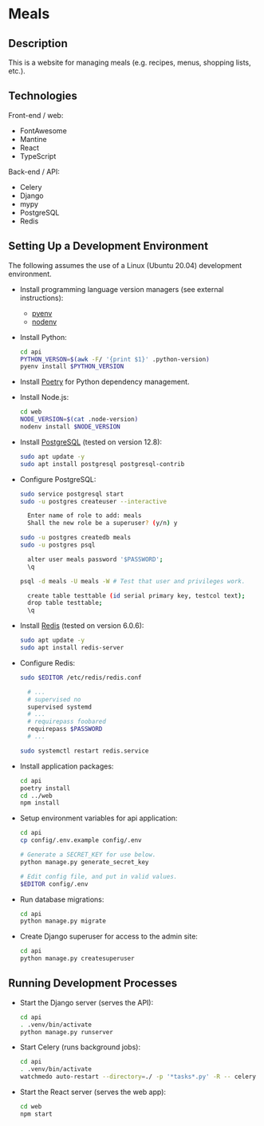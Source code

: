 # Meals

## Description

This is a website for managing meals (e.g. recipes, menus, shopping lists, etc.).

## Technologies

Front-end / web:

- FontAwesome
- Mantine
- React
- TypeScript

Back-end / API:

- Celery
- Django
- mypy
- PostgreSQL
- Redis

## Setting Up a Development Environment

The following assumes the use of a Linux (Ubuntu 20.04) development environment.

- Install programming language version managers (see external instructions):

  - [pyenv](https://github.com/pyenv/pyenv)
  - [nodenv](https://github.com/nodenv/nodenv)

- Install Python:

  ```sh
  cd api
  PYTHON_VERSON=$(awk -F/ '{print $1}' .python-version)
  pyenv install $PYTHON_VERSION
  ```

- Install [Poetry](https://python-poetry.org) for Python dependency management.

- Install Node.js:

  ```sh
  cd web
  NODE_VERSION=$(cat .node-version)
  nodenv install $NODE_VERSION
  ```

- Install [PostgreSQL](https://www.postgresql.org/) (tested on version 12.8):

  ```sh
  sudo apt update -y
  sudo apt install postgresql postgresql-contrib
  ```

- Configure PostgreSQL:

  ```sh
  sudo service postgresql start
  sudo -u postgres createuser --interactive

    Enter name of role to add: meals
    Shall the new role be a superuser? (y/n) y

  sudo -u postgres createdb meals
  sudo -u postgres psql

    alter user meals password '$PASSWORD';
    \q

  psql -d meals -U meals -W # Test that user and privileges work.

    create table testtable (id serial primary key, testcol text);
    drop table testtable;
    \q
  ```

- Install [Redis](https://redis.io/) (tested on version 6.0.6):

  ```sh
  sudo apt update -y
  sudo apt install redis-server
  ```

- Configure Redis:

  ```sh
  sudo $EDITOR /etc/redis/redis.conf

    # ...
    # supervised no
    supervised systemd
    # ...
    # requirepass foobared
    requirepass $PASSWORD
    # ...

  sudo systemctl restart redis.service
  ```

- Install application packages:

  ```sh
  cd api
  poetry install
  cd ../web
  npm install
  ```

- Setup environment variables for api application:

  ```sh
  cd api
  cp config/.env.example config/.env

  # Generate a SECRET_KEY for use below.
  python manage.py generate_secret_key

  # Edit config file, and put in valid values.
  $EDITOR config/.env
  ```

- Run database migrations:

  ```sh
  cd api
  python manage.py migrate
  ```

- Create Django superuser for access to the admin site:

  ```sh
  cd api
  python manage.py createsuperuser
  ```

## Running Development Processes

- Start the Django server (serves the API):

  ```sh
  cd api
  . .venv/bin/activate
  python manage.py runserver
  ```

- Start Celery (runs background jobs):

  ```sh
  cd api
  . .venv/bin/activate
  watchmedo auto-restart --directory=./ -p '*tasks*.py' -R -- celery -A config worker -l INFO
  ```

- Start the React server (serves the web app):

  ```sh
  cd web
  npm start
  ```

